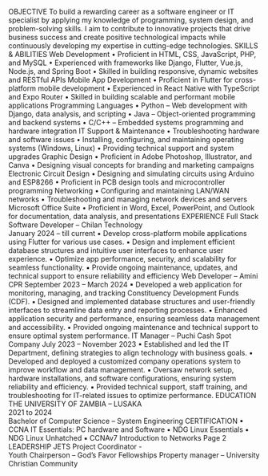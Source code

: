 OBJECTIVE 
To build a rewarding career as a software engineer or IT specialist by applying my knowledge of 
programming, system design, and problem-solving skills. I aim to contribute to innovative 
projects that drive business success and create positive technological impacts while 
continuously developing my expertise in cutting-edge technologies. 
SKILLS & ABILITIES 
Web Development 
• Proficient in HTML, CSS, JavaScript, PHP, and MySQL 
• Experienced with frameworks like Django, Flutter, Vue.js, Node.js, and Spring Boot 
• Skilled in building responsive, dynamic websites and RESTful APIs 
Mobile App Development 
• Proficient in Flutter for cross-platform mobile development 
• Experienced in React Native with TypeScript and Expo Router 
• Skilled in building scalable and performant mobile applications 
Programming Languages 
• Python – Web development with Django, data analysis, and scripting 
• Java – Object-oriented programming and backend systems 
• C/C++ – Embedded systems programming and hardware integration 
IT Support & Maintenance 
• Troubleshooting hardware and software issues 
• Installing, configuring, and maintaining operating systems (Windows, Linux) 
• Providing technical support and system upgrades 
Graphic Design 
• Proficient in Adobe Photoshop, Illustrator, and Canva 
• Designing visual concepts for branding and marketing campaigns 
Electronic Circuit Design 
• Designing and simulating circuits using Arduino and ESP8266 
• Proficient in PCB design tools and microcontroller programming 
Networking 
• Configuring and maintaining LAN/WAN networks 
• Troubleshooting and managing network devices and servers 
Microsoft Office Suite 
• Proficient in Word, Excel, PowerPoint, and Outlook for documentation, data analysis, and 
presentations 
EXPERIENCE 
Full Stack Software Developer – Chilan Technology  
January 2024 – till current 
▪ Develop cross-platform mobile applications using Flutter for various use cases. 
▪ Design and implement efficient database structures and intuitive user interfaces to 
enhance user experience. 
▪ Optimize app performance, security, and scalability for seamless functionality. 
▪ Provide ongoing maintenance, updates, and technical support to ensure reliability and 
efficiency 
Web Developer – Amini CPR 
September 2023 – March 2024 
▪ Developed a web application for monitoring, managing, and tracking Constituency 
Development Funds (CDF). 
▪ Designed and implemented database structures and user-friendly interfaces to 
streamline data entry and reporting processes. 
▪ Enhanced application security and performance, ensuring seamless data management 
and accessibility. 
▪ Provided ongoing maintenance and technical support to ensure optimal system 
performance. 
IT Manager – Puchi Cash Spot Company 
July 2023 – November 2023 
▪ Established and led the IT Department, defining strategies to align technology with 
business goals. 
▪ Developed and deployed a customized company operations system to improve 
workflow and data management. 
▪ Oversaw network setup, hardware installations, and software configurations, 
ensuring system reliability and efficiency. 
▪ Provided technical support, staff training, and troubleshooting for IT-related issues to 
optimize performance. 
EDUCATION 
THE UNIVERSITY OF ZAMBIA – LUSAKA  
2021 to 2024  
Bachelor of Computer Science – System Engineering 
CERTIFICATION 
▪ CCNA IT Essentials: PC hardware and Software 
▪ NDG Linux Essentials 
▪ NDG Linux Unhatched 
▪ CCNAv7 Introduction to Networks 
Page 2 
LEADERSHIP 
JETS Project Coordinator -  
Youth Chairperson – God’s Favor Fellowships 
Property manager – University Christian Community 